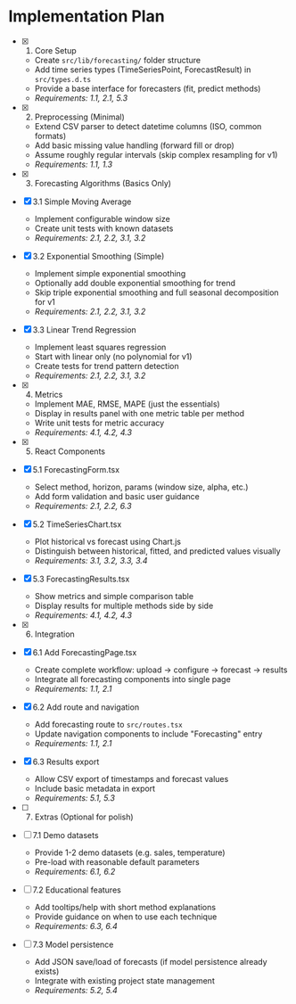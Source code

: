 # Implementation Plan

- [x] 1. Core Setup





  - Create `src/lib/forecasting/` folder structure
  - Add time series types (TimeSeriesPoint, ForecastResult) in `src/types.d.ts`
  - Provide a base interface for forecasters (fit, predict methods)
  - _Requirements: 1.1, 2.1, 5.3_

- [x] 2. Preprocessing (Minimal)














  - Extend CSV parser to detect datetime columns (ISO, common formats)
  - Add basic missing value handling (forward fill or drop)
  - Assume roughly regular intervals (skip complex resampling for v1)
  - _Requirements: 1.1, 1.3_

- [x] 3. Forecasting Algorithms (Basics Only)





- [x] 3.1 Simple Moving Average


  - Implement configurable window size
  - Create unit tests with known datasets
  - _Requirements: 2.1, 2.2, 3.1, 3.2_

- [x] 3.2 Exponential Smoothing (Simple)


  - Implement simple exponential smoothing
  - Optionally add double exponential smoothing for trend
  - Skip triple exponential smoothing and full seasonal decomposition for v1
  - _Requirements: 2.1, 2.2, 3.1, 3.2_

- [x] 3.3 Linear Trend Regression


  - Implement least squares regression
  - Start with linear only (no polynomial for v1)
  - Create tests for trend pattern detection
  - _Requirements: 2.1, 2.2, 3.1, 3.2_

- [x] 4. Metrics





  - Implement MAE, RMSE, MAPE (just the essentials)
  - Display in results panel with one metric table per method
  - Write unit tests for metric accuracy
  - _Requirements: 4.1, 4.2, 4.3_

- [x] 5. React Components





- [x] 5.1 ForecastingForm.tsx


  - Select method, horizon, params (window size, alpha, etc.)
  - Add form validation and basic user guidance
  - _Requirements: 2.1, 2.2, 6.3_

- [x] 5.2 TimeSeriesChart.tsx


  - Plot historical vs forecast using Chart.js
  - Distinguish between historical, fitted, and predicted values visually
  - _Requirements: 3.1, 3.2, 3.3, 3.4_

- [x] 5.3 ForecastingResults.tsx


  - Show metrics and simple comparison table
  - Display results for multiple methods side by side
  - _Requirements: 4.1, 4.2, 4.3_

- [x] 6. Integration




- [x] 6.1 Add ForecastingPage.tsx


  - Create complete workflow: upload → configure → forecast → results
  - Integrate all forecasting components into single page
  - _Requirements: 1.1, 2.1_

- [x] 6.2 Add route and navigation


  - Add forecasting route to `src/routes.tsx`
  - Update navigation components to include "Forecasting" entry
  - _Requirements: 1.1, 2.1_

- [x] 6.3 Results export


  - Allow CSV export of timestamps and forecast values
  - Include basic metadata in export
  - _Requirements: 5.1, 5.3_

- [ ] 7. Extras (Optional for polish)
- [ ] 7.1 Demo datasets
  - Provide 1-2 demo datasets (e.g. sales, temperature)
  - Pre-load with reasonable default parameters
  - _Requirements: 6.1, 6.2_

- [ ] 7.2 Educational features
  - Add tooltips/help with short method explanations
  - Provide guidance on when to use each technique
  - _Requirements: 6.3, 6.4_

- [ ] 7.3 Model persistence
  - Add JSON save/load of forecasts (if model persistence already exists)
  - Integrate with existing project state management
  - _Requirements: 5.2, 5.4_